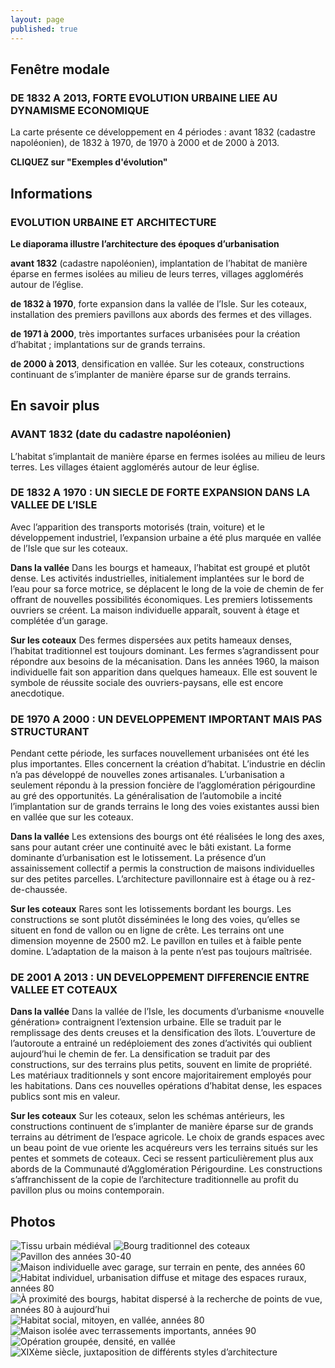 ```yaml
---
layout: page
published: true
---
```


## Fenêtre modale

### DE 1832 A 2013, FORTE EVOLUTION URBAINE LIEE AU DYNAMISME ECONOMIQUE 

La carte présente ce développement en 4 périodes : avant 1832 (cadastre napoléonien), de 1832 à 1970, de 1970 à 2000 et de 2000 à 2013. 

**CLIQUEZ sur "Exemples d'évolution"**


## Informations

### EVOLUTION URBAINE ET ARCHITECTURE

**Le diaporama illustre l’architecture des époques d’urbanisation**

**avant 1832** (cadastre napoléonien), implantation de l’habitat de manière éparse en fermes isolées au milieu de leurs terres, villages agglomérés autour de l’église.

**de 1832 à 1970**, forte expansion dans la vallée de l’Isle. Sur les coteaux, installation des premiers pavillons aux abords des fermes et des villages. 

**de 1971 à 2000**, très importantes surfaces urbanisées pour la création d’habitat ; implantations sur de grands terrains.

**de 2000 à 2013**, densification en vallée. Sur les coteaux, constructions continuant de s’implanter de manière éparse sur de grands terrains.

## En savoir plus

### AVANT 1832 (date du cadastre napoléonien)
L’habitat s’implantait de manière éparse en fermes isolées au milieu de leurs terres. Les villages étaient agglomérés autour de leur église.

### DE 1832 A 1970 : UN SIECLE DE FORTE EXPANSION DANS LA VALLEE DE L’ISLE
Avec l’apparition des transports motorisés (train, voiture) et le développement industriel, l’expansion urbaine a été plus marquée en vallée de l’Isle que sur les coteaux.

**Dans la vallée**
Dans les bourgs et hameaux, l’habitat est groupé et plutôt dense. Les activités industrielles, initialement implantées sur le bord de l’eau pour sa force motrice, se déplacent le long de la voie de chemin de fer offrant de nouvelles possibilités économiques. 
Les premiers lotissements ouvriers se créent. La maison individuelle apparaît, souvent à étage et complétée d’un garage.

**Sur les coteaux**
Des fermes dispersées aux petits hameaux denses, l’habitat traditionnel est toujours dominant. Les fermes s’agrandissent pour répondre aux besoins de la mécanisation. Dans les années 1960, la maison individuelle fait son apparition dans quelques hameaux. Elle est souvent le symbole de réussite sociale des ouvriers-paysans, elle est encore anecdotique.

### DE 1970 A 2000 : UN DEVELOPPEMENT IMPORTANT MAIS PAS STRUCTURANT
Pendant cette période, les surfaces nouvellement urbanisées ont été les plus importantes. Elles concernent la création d’habitat. L’industrie en déclin n’a pas développé de nouvelles zones artisanales.
L’urbanisation a seulement répondu à la pression foncière de l’agglomération périgourdine au gré des opportunités.
La généralisation de l’automobile a incité l’implantation sur de grands terrains le long des voies existantes aussi bien en vallée que sur les coteaux.

**Dans la vallée**
Les extensions des bourgs ont été réalisées le long des axes, sans pour autant créer une continuité avec le bâti existant. La forme dominante d’urbanisation est le lotissement. La présence d’un assainissement collectif a permis la construction de maisons individuelles sur des petites parcelles. L’architecture pavillonnaire est à étage ou à rez-de-chaussée.

**Sur les coteaux**
Rares sont les lotissements bordant les bourgs. Les constructions se sont plutôt disséminées le long des voies, qu’elles se situent en fond de vallon ou en ligne de crête. Les terrains ont une dimension moyenne de 2500 m2. Le pavillon en tuiles et à faible pente domine.
L’adaptation de la maison à la pente n’est pas toujours maîtrisée.

### DE 2001 A 2013 : UN DEVELOPPEMENT DIFFERENCIE ENTRE VALLEE ET COTEAUX

**Dans la vallée**
Dans la vallée de l’Isle, les documents d’urbanisme «nouvelle génération» contraignent l’extension urbaine. Elle se traduit par le remplissage des dents creuses et la densification des îlots. L’ouverture de l’autoroute a entrainé un redéploiement des zones d’activités qui oublient aujourd’hui le chemin de fer.
La densification se traduit par des constructions, sur des terrains plus petits, souvent en limite de propriété. Les matériaux traditionnels y sont encore majoritairement employés pour les habitations.
Dans ces nouvelles opérations d’habitat dense, les espaces publics sont mis en valeur.

**Sur les coteaux**
Sur les coteaux, selon les schémas antérieurs, les constructions continuent de s’implanter de manière éparse sur de grands terrains au détriment de l’espace agricole.
Le choix de grands espaces avec un beau point de vue oriente les acquéreurs vers les terrains situés sur les pentes et sommets de coteaux. Ceci se ressent particulièrement plus aux abords de la Communauté d’Agglomération Périgourdine. Les constructions s’affranchissent de la copie de l’architecture traditionnelle au profit du pavillon plus ou moins contemporain.


## Photos
![Tissu urbain médiéval](data/images/1/histoire/1_historie_1.jpg)
![Bourg traditionnel des coteaux](data/images/1/histoire/1_historie_2.jpg)
![Pavillon des années 30-40](data/images/1/histoire/1_historie_3.jpg)
![Maison individuelle avec garage, sur terrain en pente, des années 60](data/images/1/histoire/1_historie_4.jpg)
![Habitat individuel, urbanisation diffuse et mitage des espaces ruraux, années 80](data/images/1/histoire/1_historie_5.jpg)
![À proximité des bourgs, habitat dispersé à la recherche de points de vue, années 80 à aujourd’hui](data/images/1/histoire/1_historie_6.jpg)
![Habitat social, mitoyen, en vallée, années 80](data/images/1/histoire/1_historie_7.jpg)
![Maison isolée avec terrassements importants, années 90](data/images/1/histoire/1_historie_8.jpg)
![Opération groupée, densité, en vallée](data/images/1/histoire/1_historie_9.jpg)
![XIXème siècle, juxtaposition de différents styles d’architecture](data/images/1/histoire/1_historie_10.jpg)